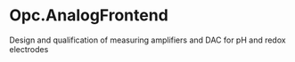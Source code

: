 # Opc.AnalogFrontend
Design and qualification of measuring amplifiers and DAC for pH and redox electrodes
